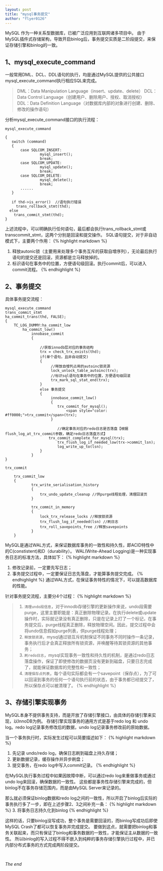 ```yaml
---
layout: post
title: "mysql事务提交"
author: "flyer0126"
---
```


MySQL 作为一种关系型数据库，已被广泛应用到互联网诸多项目中。
由于MySQL插件式存储架构，导致开启binlog后，事务提交实质是二阶段提交，来保证存储引擎和binlog的一致。

## 1、mysql_execute_command
一般常用DML、DCL、DDL语句的执行，均是通过MySQL提供的公共接口mysql_execute_command执行相应SQL来完成。
> DML：Data Manipulation Language（insert、update、delete）
> DCL：Data Control Language（创建用户、删除用户、授权、取消授权）
> DDL：Data Definition Language（对数据库内部的对象进行创建、删除、修改的操作语句）

分析mysql_execute_command接口的执行流程：

```
mysql_execute_command

{
   switch (command)
   {
       case SQLCOM_INSERT:
                mysql_insert();
                break;
       case SQLCOM_UPDATE:
                mysql_update();
                break;
       case SQLCOM_DELETE:
                mysql_delete();
                break;
       ......
   }

   if thd->is_error()  //语句执行错误
     trans_rollback_stmt(thd);
  else
    trans_commit_stmt(thd);
}
```
上述流程中，可以明确执行任何语句，最后都会执行trans_rollback_stmt或transcommit_stmt，这两个分别是回滚和提交操作。
SQL语句提交，对于非自动模式下，主要两个作用：
{% highlight markdown %}
1. 释放autonic锁（主要用来处理多个事务互斥的获取自增序列），无论最后执行语句的提交还是回滚，资源都是立马释放掉的。
2. 标识语句在事务中的位置，方便语句级回滚。执行commit后，可以进入commit流程。
{% endhighlight %}

## 2、事务提交
具体事务提交流程：

```
mysql_execute_command
trans_commit_stmt
ha_commit_trans(thd, FALSE);
{
    TC_LOG_DUMMY:ha_commit_low
        ha_commit_low()   
            innobase_commit
            {

                //获取innodb层对应的事务结构
                trx = check_trx_exists(thd);
                if(单个语句，且非自动提交)
                {
                     //释放自增列占用的autoinc锁资源
                     lock_unlock_table_autoinc(trx);
                     //标识sql语句在事务中的位置，方便语句级回滚
                     trx_mark_sql_stat_end(trx);
                }
                else 事务提交
                {
                     innobase_commit_low()
                     {  
                        trx_commit_for_mysql();
                            <span style="color: #ff0000;">trx_commit</span>(trx); 
                     }

						//确定事务对应的redo日志是否落盘【根据flush_log_at_trx_commit参数，确定redo日志落盘方式】
                    trx_commit_complete_for_mysql(trx);
						trx_flush_log_if_needed_low(trx->commit_lsn);
						log_write_up_to(lsn);
                }
            }
}
```

```
trx_commit

	trx_commit_low
	{
            trx_write_serialisation_history
            {
                trx_undo_update_cleanup //供purge线程处理，清理回滚页
            }

            trx_commit_in_memory
            {
                lock_trx_release_locks //释放锁资源
                trx_flush_log_if_needed(lsn) //刷日志
                trx_roll_savepoints_free //释放savepoints
            }
	}
```

MySQL是通过WAL方式，来保证数据库事务的一致性和持久性，即ACID特性中的C(constistent)和D（durability）。
WAL(Write-Ahead Logging)是一种实现事务日志的标准方法，具体如下：
{% highlight markdown %}
1. 修改记录前，一定要先写日志；
2. 事务提交过程中，一定要保证日志先落盘，才能算事务提交完成。
{% endhighlight %}
通过WAL方式，在保证事务特性的情况下，可以提高数据库的性能。

针对事务提交流程，主要分4个过程：
{% highlight markdown %}
> 1. `清理undo段信息`，对于innodb存储引擎的更新操作来说，undo段需要purge，这里主要职能是：真正删除物理记录。在执行delete或update操作时，实际就记录没有真正删除，只是在记录上打了一个标记，在事务提交后，purge线程真正删除，释放物理空间。因此，提交过程中会将undo信息假如purge列表，供purge线程处理；
> 2. `释放锁资源`，mysql通过锁互斥机制保证不同事务不同时操作一条记录，事务执行后才会真正释放所有锁资源，并唤醒等待其锁资源的其他事务；
> 3. `刷redo日志`，mysql实现事务一致性和持久性的机制，是通过redo日志落盘操作，保证了即使修改的数据页没有更新到磁盘，只要日志完成了，就能保证数据库的完整性和一致性；
> 4. `清理保存点列表`，每个语句实际都会有一个savepoint（保存点），为了可以回滚到事务的任何一个语句执行前的状态，由于事务都已经提交了，所以保存点可以被清理了。
{% endhighlight %}

## 3、存储引擎实现事务
MySQL本身不提供事务支持，而是开放了存储引擎接口，由具体的存储引擎来实现，以InnoDB为例。
存储引擎实现事务的通用方式是基于redo log 和 undo log。redo log记录事务修改后的数据，undo log记录事务修改前的原始数据。

当一个事务执行时，实际发生过程可以简要描述如下：
{% highlight markdown %}
1. 先记录 undo/redo log，确保日志刷到磁盘上持久存储；
2. 更新数据记录，缓存操作并异步刷盘；
3. 提交事务，在redo log中写入commit记录。
{% endhighlight %}

在MySQL执行事务过程中如果因故障中断，可以通过redo log来重做事务或通过undo log来回滚，确保数据的一致性。
这些都是事务性存储引擎来完成的，但binlog不在事务存储范围内，而是由MySQL Server来记录的。

那么就必须保证binlog数据和redo log之间的一致性，所以开启了binlog后实际的事务执行多了一步，即在上述步骤2、3之间补充一条：
{% highlight markdown %}
3. 将事务日志持久化到binlog
{% endhighlight %}

这样的话，只要binlog没写成功，整个事务是需要回滚的，而binlog写成功后即使MySQL Crash了都可以恢复事务并完成提交。
要做到这点，就需要把binlog和事务关联起来，而只有保证了binlog和事务数据的一致性，才能保证主从数据的一致性。
所以binlog的写入过程不得不嵌入到纯粹的事务存储引擎执行过程中，并已内部分布式事务的方式完成两阶段提交。

<br>

_The end_
